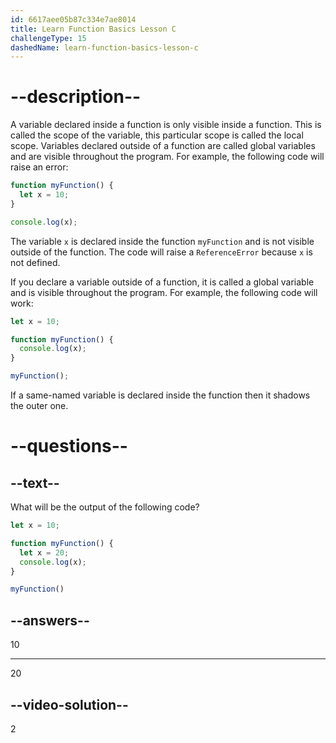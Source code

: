 ```yaml
---
id: 6617aee05b87c334e7ae8014
title: Learn Function Basics Lesson C
challengeType: 15
dashedName: learn-function-basics-lesson-c
---
```


# --description--

A variable declared inside a function is only visible inside a function. This is called the scope of the variable, this particular scope is called the local scope. Variables declared outside of a function are called global variables and are visible throughout the program. For example, the following code will raise an error:

```js
function myFunction() {
  let x = 10;
}

console.log(x);
```

The variable `x` is declared inside the function `myFunction` and is not visible outside of the function. The code will raise a `ReferenceError` because `x` is not defined.

If you declare a variable outside of a function, it is called a global variable and is visible throughout the program. For example, the following code will work:

```js
let x = 10;

function myFunction() {
  console.log(x);
}

myFunction();
```

If a same-named variable is declared inside the function then it shadows the outer one.

# --questions--

## --text--

What will be the output of the following code?

```js
let x = 10;

function myFunction() {
  let x = 20;
  console.log(x);
}

myFunction()
```

## --answers--

10

---

20


## --video-solution--

2

